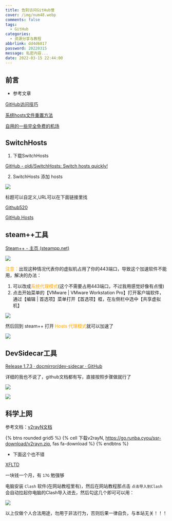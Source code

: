 ```yaml
---
title: 告别访问GitHub慢
cover: /img/num48.webp
comments: false
tags:
  - GitHub
categories:
  - 资源分享与教程
abbrlink: dd4d6817
password: 20220315
message: 私密内容...
date: 2022-03-15 22:44:00
---
```


## 前言

- 参考文章

[GitHub访问技巧](https://sianx.com/posts/2166ae58/)

[系统hosts文件重置方法](https://sianx.com/posts/1a8f027a/)

[自用的一些完全免费的机场](https://www.blackpumpkin.xyz/post/2d1f00a6.html)

##  SwitchHosts

1. 下载SwitchHosts

[GitHub - oldj/SwitchHosts: Switch hosts quickly!](https://github.com/oldj/SwitchHosts)


2. SwitchHosts 添加 hosts

![](https://image-1309791158.cos.ap-guangzhou.myqcloud.com/%E5%85%B6%E4%BB%96%2F7tHyAH.png)

标题可以自定义,URL可以在下面链接里找

[Github520](https://github.com/521xueweihan/GitHub520) 

[GitHub Hosts](https://github.com/ineo6/hosts)

##  steam++工具

[Steam++ - 主页 (steampp.net)](https://steampp.net/)

![](https://image-1309791158.cos.ap-guangzhou.myqcloud.com/%E5%85%B6%E4%BB%96%2FQQ%E5%9B%BE%E7%89%8720220316090419.png)

<font color='orange'>注意：</font>出现这种情况代表你的虚拟机占用了你的443端口，导致这个加速软件不能用，解决的办法：

1.  可以改成<font color='orange'>系统代理模式</font>(这个不需要占用443端口，不过我用感觉好像有点慢)
2. 点击开始菜单的【VMware | VMware Workstation Pro】打开客户端软件，通过【编辑 | 首选项】菜单打开【首选项】框，在左侧栏中选中【共享虚拟机】

![](https://image-1309791158.cos.ap-guangzhou.myqcloud.com/%E5%85%B6%E4%BB%96%2FQQ%E6%88%AA%E5%9B%BE20220316091241.png)

然后回到 steam++ 打开 <font color='orange'>Hosts 代理模式</font>就可以加速了

![](https://image-1309791158.cos.ap-guangzhou.myqcloud.com/%E5%85%B6%E4%BB%96%2FQQ%E5%9B%BE%E7%89%8720220316091549.png)

##  DevSidecar工具

[Release 1.7.3 · docmirror/dev-sidecar · GitHub](https://github.com/docmirror/dev-sidecar/releases/tag/v1.7.3)

详细的我也不说了，github文档都有写，直接按照步骤做就行了

![](https://image-1309791158.cos.ap-guangzhou.myqcloud.com/%E5%85%B6%E4%BB%96%2FQQ%E6%88%AA%E5%9B%BE20220316092408.png)

![](https://image-1309791158.cos.ap-guangzhou.myqcloud.com/%E5%85%B6%E4%BB%96%2FQQ%E6%88%AA%E5%9B%BE20220316092619.png)

##  科学上网

参考文档：[v2rayN文档](https://go.runba.cyou/doc/#)

{% btns rounded grid5 %}
{% cell 下载v2rayN, https://go.runba.cyou/ssr-download/v2rayn.zip, fas fa-download %}
{% endbtns %}

- 下面这个也不错

[XFLTD](https://xftld.org/index.php#/dashboard)

一块钱一个月，有 `17G` 勉强够

电脑安装 `Clash` 软件(在网站教程里有)，然后在网站教程那点击 `点击导入到Clash` 会自动拉起你电脑的Clash导入进去，然后勾这几个即可可以用：

![](https://image-1309791158.cos.ap-guangzhou.myqcloud.com/其他/QQ截图20230414210813.webp)

以上仅做个人合法用途，勿用于非法行为，否则后果一律自负，与本站无关！！！


